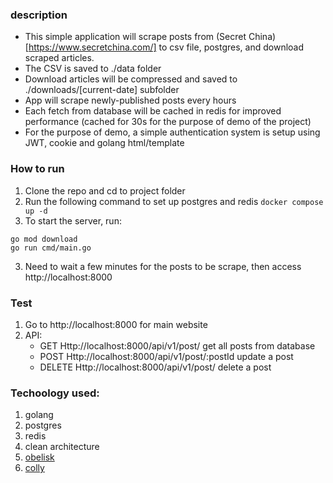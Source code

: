 ### description

- This simple application will scrape posts from (Secret China)[https://www.secretchina.com/] to csv file, postgres, and download scraped articles.
- The CSV is saved to ./data folder
- Download articles will be compressed and saved to ./downloads/[current-date] subfolder
- App will scrape newly-published posts every hours
- Each fetch from database will be cached in redis for improved performance (cached for 30s for the purpose of demo of the project)
- For the purpose of demo, a simple authentication system is setup using JWT, cookie and golang html/template

### How to run

1. Clone the repo and cd to project folder
2. Run the following command to set up postgres and redis
```docker compose up -d```
3. To start the server, run:
```
go mod download
go run cmd/main.go
```
3. Need to wait a few minutes for the posts to be scrape, then access http://localhost:8000

### Test
1. Go to http://localhost:8000 for main website
2. API:
    - GET   Http://localhost:8000/api/v1/post/ get all posts from database
    - POST  Http://localhost:8000/api/v1/post/:postId update a post 
    - DELETE    Http://localhost:8000/api/v1/post/ delete a post

### Techoology used:
1. golang
2. postgres
3. redis
4. clean architecture
5. [obelisk](https://github.com/go-shiori/obelisk)
6. [colly](https://github.com/gocolly/colly)